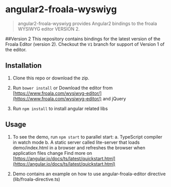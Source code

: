 # angular2-froala-wyswiyg
>angular2-froala-wyswiyg provides Angular2 bindings to the froala WYSIWYG editor VERSION 2.

##Version 2
This repository contains bindings for the latest version of the Froala Editor (version 2). Checkout the `V1` branch for support of Version 1 of the editor.

## Installation

1. Clone this repo or download the zip.

2. Run `bower install` or Download the editor from [https://www.froala.com/wysiwyg-editor/](https://www.froala.com/wysiwyg-editor/) and jQuery

3. Run `npm install` to install angular related libs


## Usage

1. To see the demo, run `npm start` to parallel start:
  a. TypeScript compiler in watch mode
  b. A static server called lite-server that loads demo/index.html in a browser and refreshes the browser when application files change
  Find more on [https://angular.io/docs/ts/latest/quickstart.html](https://angular.io/docs/ts/latest/quickstart.html)

2. Demo contains an example on how to use angular-froala-editor directive (lib/froala-directive.ts)
